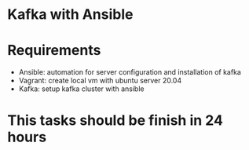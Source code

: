 # Kafka with Ansible

# Requirements
- Ansible: automation for server configuration and installation of kafka
- Vagrant: create local vm with ubuntu server 20.04
- Kafka: setup kafka cluster with ansible

# This tasks should be finish in 24 hours

